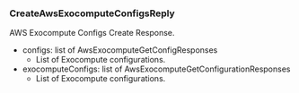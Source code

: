 ### CreateAwsExocomputeConfigsReply
AWS Exocompute Configs Create Response.

- configs: list of AwsExocomputeGetConfigResponses
  - List of Exocompute configurations.
- exocomputeConfigs: list of AwsExocomputeGetConfigurationResponses
  - List of Exocompute configurations.
